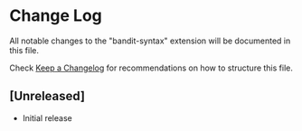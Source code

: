 # Change Log

All notable changes to the "bandit-syntax" extension will be documented in this file.

Check [Keep a Changelog](http://keepachangelog.com/) for recommendations on how to structure this file.

## [Unreleased]

- Initial release